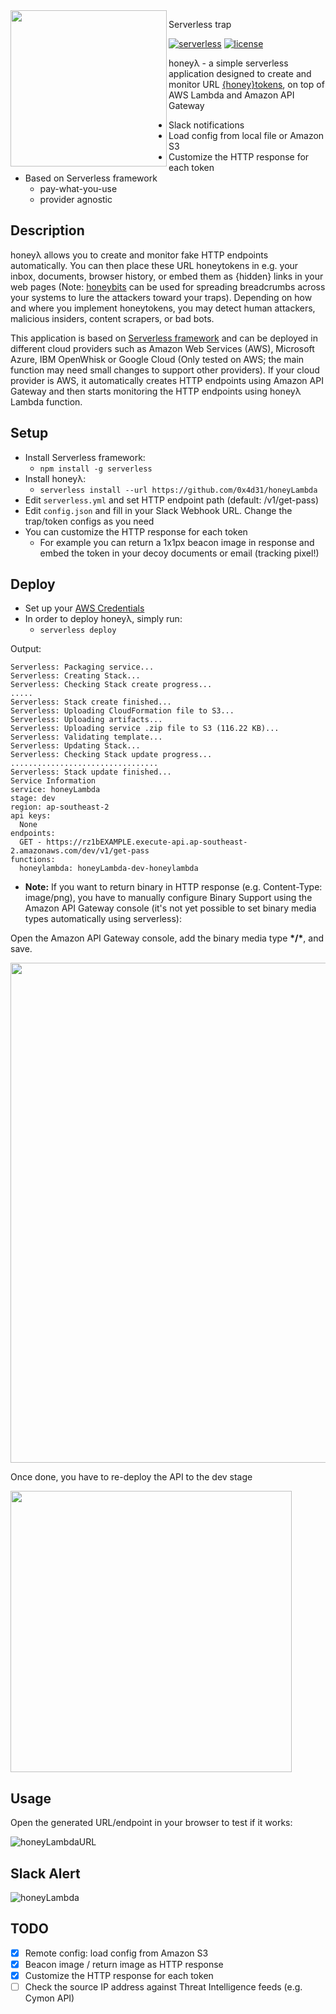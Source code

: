 <img align="left" src="https://github.com/0x4D31/honeyLambda/blob/master/docs/honeyLambda-sm.png" width="250px">

Serverless trap

[![serverless](http://public.serverless.com/badges/v3.svg)](http://www.serverless.com)
[![license](https://img.shields.io/github/license/mashape/apistatus.svg)]()

honeyλ - a simple serverless application designed to create and monitor URL [{honey}tokens](https://www.symantec.com/connect/articles/honeytokens-other-honeypot), on top of AWS Lambda and Amazon API Gateway
* Slack notifications
* Load config from local file or Amazon S3
* Customize the HTTP response for each token
* Based on Serverless framework
  * pay-what-you-use
  * provider agnostic

## Description
honeyλ allows you to create and monitor fake HTTP endpoints automatically. You can then place these URL honeytokens in e.g. your inbox, documents, browser history, or embed them as {hidden} links in your web pages (Note: [honeybits](https://github.com/0x4D31/honeybits) can be used for spreading breadcrumbs across your systems to lure the attackers toward your traps). Depending on how and where you implement honeytokens, you may detect human attackers, malicious insiders, content scrapers, or bad bots.

This application is based on [Serverless framework](https://serverless.com) and can be deployed in different cloud providers such as Amazon Web Services (AWS), Microsoft Azure, IBM OpenWhisk or Google Cloud (Only tested on AWS; the main function may need small changes to support other providers). If your cloud provider is AWS, it automatically creates HTTP endpoints using Amazon API Gateway and then starts monitoring the HTTP endpoints using honeyλ Lambda function.

## Setup
* Install Serverless framework:
  * ```npm install -g serverless```
* Install honeyλ:
  * ```serverless install --url https://github.com/0x4d31/honeyLambda```
* Edit `serverless.yml` and set HTTP endpoint path (default: /v1/get-pass)
* Edit `config.json` and fill in your Slack Webhook URL. Change the trap/token configs as you need
* You can customize the HTTP response for each token
  * For example you can return a 1x1px beacon image in response and embed the token in your decoy documents or email (tracking pixel!)

## Deploy
* Set up your [AWS Credentials](https://serverless.com/framework/docs/providers/aws/guide/credentials/)
* In order to deploy honeyλ, simply run:
  * ```serverless deploy```

Output:

```
Serverless: Packaging service...
Serverless: Creating Stack...
Serverless: Checking Stack create progress...
.....
Serverless: Stack create finished...
Serverless: Uploading CloudFormation file to S3...
Serverless: Uploading artifacts...
Serverless: Uploading service .zip file to S3 (116.22 KB)...
Serverless: Validating template...
Serverless: Updating Stack...
Serverless: Checking Stack update progress...
.................................
Serverless: Stack update finished...
Service Information
service: honeyLambda
stage: dev
region: ap-southeast-2
api keys:
  None
endpoints:
  GET - https://rz1bEXAMPLE.execute-api.ap-southeast-2.amazonaws.com/dev/v1/get-pass
functions:
  honeylambda: honeyLambda-dev-honeylambda
```

* __Note:__ If you want to return binary in HTTP response (e.g. Content-Type: image/png), you have to manually configure Binary Support using the Amazon API Gateway console (it's not yet possible to set binary media types automatically using serverless):

Open the Amazon API Gateway console, add the binary media type __\*/\*__, and save.

<img src="https://github.com/0x4D31/honeyLambda/blob/master/docs/aws-apigw-binarysupport.png" width="800">

Once done, you have to re-deploy the API to the dev stage

<img src="https://github.com/0x4D31/honeyLambda/blob/master/docs/aws-api-redeploy.png" width="450">

## Usage
Open the generated URL/endpoint in your browser to test if it works:

![honeyLambdaURL](https://github.com/0x4D31/honeyLambda/blob/master/docs/http-response.png)

## Slack Alert
![honeyLambda](https://github.com/0x4D31/honeyLambda/blob/master/docs/slack-alert.png)

## TODO
- [x] Remote config: load config from Amazon S3
- [x] Beacon image / return image as HTTP response 
- [x] Customize the HTTP response for each token
- [ ] Check the source IP address against Threat Intelligence feeds (e.g. Cymon API)
